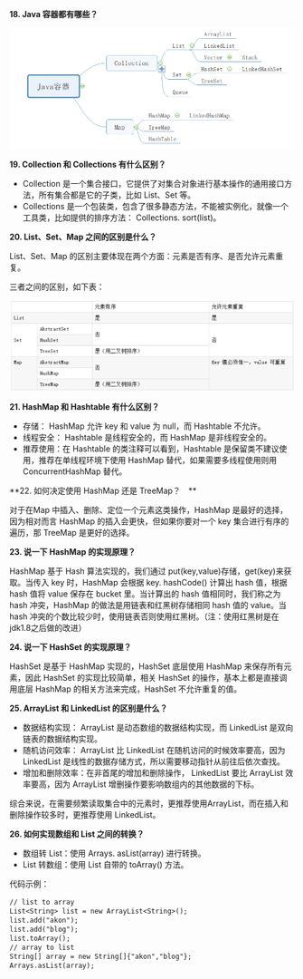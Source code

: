 **18. Java 容器都有哪些？**

![](/assets/1588033-20190427105432836-1091486414.png)

**19. Collection 和 Collections 有什么区别？**

* Collection 是一个集合接口，它提供了对集合对象进行基本操作的通用接口方法，所有集合都是它的子类，比如 List、Set 等。
* Collections 是一个包装类，包含了很多静态方法，不能被实例化，就像一个工具类，比如提供的排序方法： Collections. sort\(list\)。

**20. List、Set、Map 之间的区别是什么？**

List、Set、Map 的区别主要体现在两个方面：元素是否有序、是否允许元素重复。

三者之间的区别，如下表：

![](/assets/1588033-20190427105643498-1542742393.png)

**21. HashMap 和 Hashtable 有什么区别？**

* 存储：
  HashMap 允许 key 和 value 为 null，而 Hashtable 不允许。
* 线程安全：
  Hashtable 是线程安全的，而 HashMap 是非线程安全的。
* 推荐使用：在
  Hashtable 的类注释可以看到，Hashtable 是保留类不建议使用，推荐在单线程环境下使用 HashMap 替代，如果需要多线程使用则用 ConcurrentHashMap 替代。

**22. 如何决定使用 HashMap 还是 TreeMap？　**

对于在Map 中插入、删除、定位一个元素这类操作，HashMap 是最好的选择，因为相对而言 HashMap 的插入会更快，但如果你要对一个 key 集合进行有序的遍历，那 TreeMap 是更好的选择。

**23. 说一下 HashMap 的实现原理？**

HashMap 基于 Hash 算法实现的，我们通过 put\(key,value\)存储，get\(key\)来获取。当传入 key 时，HashMap 会根据 key. hashCode\(\) 计算出 hash 值，根据 hash 值将 value 保存在 bucket 里。当计算出的 hash 值相同时，我们称之为 hash 冲突，HashMap 的做法是用链表和红黑树存储相同 hash 值的 value。当 hash 冲突的个数比较少时，使用链表否则使用红黑树。（注：使用红黑树是在jdk1.8之后做的改进）

**24. 说一下 HashSet 的实现原理？**

HashSet 是基于 HashMap 实现的，HashSet 底层使用 HashMap 来保存所有元素，因此 HashSet 的实现比较简单，相关 HashSet 的操作，基本上都是直接调用底层 HashMap 的相关方法来完成，HashSet 不允许重复的值。

**25. ArrayList 和 LinkedList 的区别是什么？**

* 数据结构实现：
  ArrayList 是动态数组的数据结构实现，而 LinkedList 是双向链表的数据结构实现。
* 随机访问效率：
  ArrayList 比 LinkedList 在随机访问的时候效率要高，因为 LinkedList 是线性的数据存储方式，所以需要移动指针从前往后依次查找。
* 增加和删除效率：在非首尾的增加和删除操作，
  LinkedList 要比 ArrayList 效率要高，因为 ArrayList 增删操作要影响数组内的其他数据的下标。

综合来说，在需要频繁读取集合中的元素时，更推荐使用ArrayList，而在插入和删除操作较多时，更推荐使用 LinkedList。

**26. 如何实现数组和 List 之间的转换？**

* 数组转
  List：使用 Arrays. asList\(array\) 进行转换。
* List 转数组：使用 List 自带的 toArray\(\) 方法。

代码示例：

```
// list to array
List<String> list = new ArrayList<String>();
list.add("akon");
list.add("blog");
list.toArray();
// array to list
String[] array = new String[]{"akon","blog"};
Arrays.asList(array);
```





